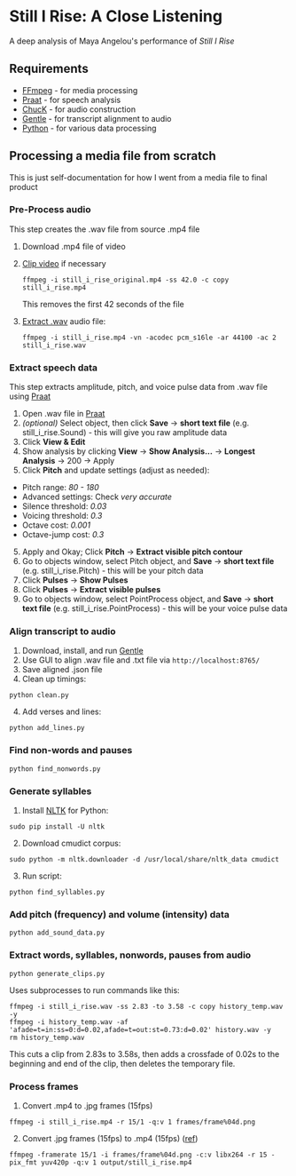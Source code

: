 # Still I Rise: A Close Listening

A deep analysis of Maya Angelou's performance of _Still I Rise_

## Requirements

* [FFmpeg](https://www.ffmpeg.org/) - for media processing
* [Praat](http://www.fon.hum.uva.nl/praat/) - for speech analysis
* [ChucK](http://chuck.cs.princeton.edu/) - for audio construction
* [Gentle](https://github.com/lowerquality/gentle) - for transcript alignment to audio
* [Python](https://www.python.org/) - for various data processing

## Processing a media file from scratch

This is just self-documentation for how I went from a media file to final product

### Pre-Process audio

This step creates the .wav file from source .mp4 file

1. Download .mp4 file of video
2. [Clip video](https://trac.ffmpeg.org/wiki/Seeking#Cuttingsmallsections) if necessary

   ```
   ffmpeg -i still_i_rise_original.mp4 -ss 42.0 -c copy still_i_rise.mp4
   ```

   This removes the first 42 seconds of the file

3. [Extract .wav](http://superuser.com/a/791874) audio file:

   ```
   ffmpeg -i still_i_rise.mp4 -vn -acodec pcm_s16le -ar 44100 -ac 2 still_i_rise.wav
   ```

### Extract speech data

This step extracts amplitude, pitch, and voice pulse data from .wav file using [Praat](http://www.fon.hum.uva.nl/praat/)

1. Open .wav file in [Praat](http://www.fon.hum.uva.nl/praat/)
2. _(optional)_ Select object, then click **Save** -> **short text file** (e.g. still_i_rise.Sound) - this will give you raw amplitude data
2. Click **View & Edit**
3. Show analysis by clicking **View** -> **Show Analysis...** -> **Longest Analysis** -> 200 -> Apply
4. Click **Pitch** and update settings (adjust as needed):
  * Pitch range: *80 - 180*
  * Advanced settings: Check *very accurate*
  * Silence threshold: *0.03*
  * Voicing threshold: *0.3*
  * Octave cost: *0.001*
  * Octave-jump cost: *0.3*
5. Apply and Okay; Click **Pitch** -> **Extract visible pitch contour**
6. Go to objects window, select Pitch object, and **Save** -> **short text file** (e.g. still_i_rise.Pitch) - this will be your pitch data
7. Click **Pulses** -> **Show Pulses**
8. Click **Pulses** -> **Extract visible pulses**
9. Go to objects window, select PointProcess object, and **Save** -> **short text file** (e.g. still_i_rise.PointProcess) - this will be your voice pulse data

### Align transcript to audio

1. Download, install, and run [Gentle](https://github.com/lowerquality/gentle)
2. Use GUI to align .wav file and .txt file via `http://localhost:8765/`
3. Save aligned .json file
4. Clean up timings:

  ```
  python clean.py
  ```

4. Add verses and lines:

  ```
  python add_lines.py
  ```

### Find non-words and pauses

```
python find_nonwords.py
```

### Generate syllables

1. Install [NLTK](http://www.nltk.org/) for Python:

  ```
  sudo pip install -U nltk
  ```

2. Download cmudict corpus:

  ```
  sudo python -m nltk.downloader -d /usr/local/share/nltk_data cmudict
  ```

3. Run script:

  ```
  python find_syllables.py
  ```

### Add pitch (frequency) and volume (intensity) data

```
python add_sound_data.py
```

### Extract words, syllables, nonwords, pauses from audio

```
python generate_clips.py
```

Uses subprocesses to run commands like this:

```
ffmpeg -i still_i_rise.wav -ss 2.83 -to 3.58 -c copy history_temp.wav -y
ffmpeg -i history_temp.wav -af 'afade=t=in:ss=0:d=0.02,afade=t=out:st=0.73:d=0.02' history.wav -y
rm history_temp.wav
```

This cuts a clip from 2.83s to 3.58s, then adds a crossfade of 0.02s to the beginning and end of the clip, then deletes the temporary file.

### Process frames

1. Convert .mp4 to .jpg frames (15fps)

  ```
  ffmpeg -i still_i_rise.mp4 -r 15/1 -q:v 1 frames/frame%04d.png
  ```

2. Convert .jpg frames (15fps) to .mp4 (15fps) ([ref](https://trac.ffmpeg.org/wiki/Create%20a%20video%20slideshow%20from%20images))

  ```
  ffmpeg -framerate 15/1 -i frames/frame%04d.png -c:v libx264 -r 15 -pix_fmt yuv420p -q:v 1 output/still_i_rise.mp4
  ```
